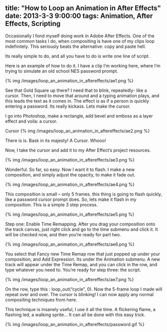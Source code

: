 title: "How to Loop an Animation in After Effects"
date: 2013-3-3 9:00:00
tags: Animation, After Effects, Scripting
---

Occasionally I fond myself doing work in Adobe After Effects. One of the most common tasks I do, when compositing is have one of my clips loop indefinitely. This seriously beats the alternative: copy and paste hell.

Its really simple to do, and all you have to do is write one line of script.

Here is an example of how to do it. I have a clip I’m working here, where I’m trying to simulate an old school NES password prompt.

{% img /images/loop_an_animation_in_aftereffects/ae1.png %}

<!-- more -->

See that Gold  Square up there? I need that to blink, repeatedly- like a cursor. Then, I need to move that around and a typing animation plays, and this leads the text as it comes in. The effect is as if a person is quickly entering a password. Its really kickass. Lets make the cursor.

I go into Photoshop, make a rectangle, add bevel and emboss  as a layer effect and voila: a cursor.

Cursor
{% img /images/loop_an_animation_in_aftereffects/ae2.png %}


There is is. Bask in its majesty! A Cursor. Whooo!

Now, I take the cursor and add it to my After Effect’s project resources.

{% img /images/loop_an_animation_in_aftereffects/ae3.png %}

Wonderful. So far, so easy. Now I want it to flash. I make a new composition, and simply adjust the opacity, to make it fade out.

{% img /images/loop_an_animation_in_aftereffects/ae4.png %}

This composition is small – only 5 frames. this thing is going to flash quickly, like a password cursor prompt does. So, lets make it flash in my composition. This is a simple 3 step process.

{% img /images/loop_an_animation_in_aftereffects/ae5.png %}

Step one: Enable Time Remapping. After you drag your composition onto the track canvas, just right click and go to the time submenu and click it. It will be checked now, and then you’re ready for part two.

{% img /images/loop_an_animation_in_aftereffects/ae6.png %}

You select that Fancy new Time Remap row that just popped up under your composition, and Add Expression. Its under the Animation submenu. A new track will appear under the Time Remap, and you can click in the row, and type whatever you need to. You’re ready for step three: the script.

{% img /images/loop_an_animation_in_aftereffects/ae7.png %}

On the row, type this : loop_out(“cycle”, 0). Now the 5-frame loop I made will repeat over and over.  The cursor is blinking! I can now apply any normal compositing techniques from here.

This technique is insanely useful, I use it all the time. A flickering flame, a flashing led, a walking sprite… It can all be done with this easy trick.

{% img /images/loop_an_animation_in_aftereffects/password.gif %}